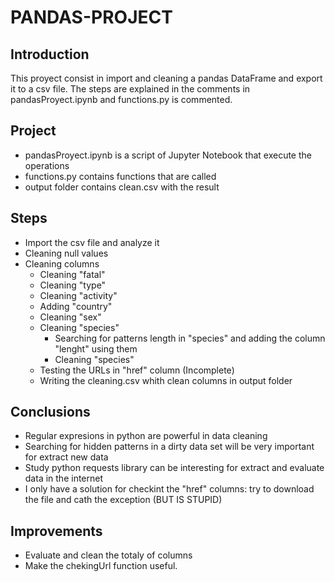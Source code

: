 # PANDAS-PROJECT

## Introduction

This proyect consist in import and cleaning a pandas DataFrame  and export it to a csv file. The steps are explained in the comments in pandasProyect.ipynb and functions.py is commented.

## Project
* pandasProyect.ipynb is a script of Jupyter Notebook that execute the operations
* functions.py contains functions that are called
* output folder contains clean.csv with the result 

## Steps
* Import the csv file and analyze it
* Cleaning null values
* Cleaning columns
    * Cleaning "fatal"
    * Cleaning "type"
    * Cleaning "activity"
    * Adding "country"
    * Cleaning "sex"
    * Cleaning "species"
        * Searching for patterns length in "species" and adding the column "lenght" using them
        * Cleaning "species"
    * Testing the URLs in "href" column (Incomplete)
    * Writing the cleaning.csv whith clean columns in output folder

## Conclusions
* Regular expresions in python are powerful in data cleaning
* Searching for hidden patterns in a dirty data set will be very important for extract new data
* Study python requests library can be interesting for extract and evaluate data in the internet
* I only have a solution for checkint the "href" columns: try to download the file and cath the exception (BUT IS STUPID)

##  Improvements
* Evaluate and clean the totaly of columns
* Make the chekingUrl function useful.